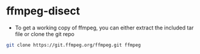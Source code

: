 # ffmpeg-disect

- To get a working copy of ffmpeg, you can either extract the included tar file or clone the git repo

``` sh
git clone https://git.ffmpeg.org/ffmpeg.git ffmpeg
```
